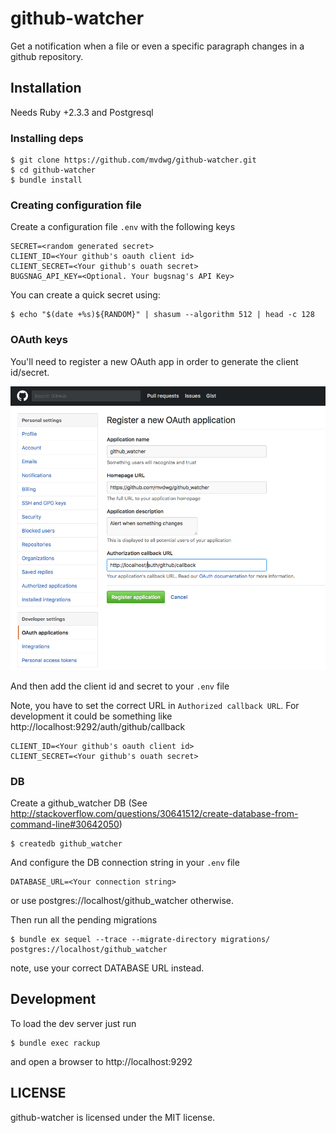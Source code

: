 # github-watcher

Get a notification when a file or even a specific paragraph changes in a github
repository.

## Installation

Needs Ruby +2.3.3 and Postgresql

### Installing deps

```
$ git clone https://github.com/mvdwg/github-watcher.git
$ cd github-watcher
$ bundle install
```

### Creating configuration file

Create a configuration file `.env` with the following keys

```
SECRET=<random generated secret>
CLIENT_ID=<Your github's oauth client id>
CLIENT_SECRET=<Your github's ouath secret>
BUGSNAG_API_KEY=<Optional. Your bugsnag's API Key>
```

You can create a quick secret using:

```
$ echo "$(date +%s)${RANDOM}" | shasum --algorithm 512 | head -c 128
```

### OAuth keys

You'll need to register a new OAuth app in order to generate the client id/secret.

![OAuth github](oauth.png)

And then add the client id and secret to your `.env` file

Note, you have to set the correct URL in `Authorized callback URL`. For development it could be something like http://localhost:9292/auth/github/callback

```
CLIENT_ID=<Your github's oauth client id>
CLIENT_SECRET=<Your github's ouath secret>
```

### DB

Create a github_watcher DB (See http://stackoverflow.com/questions/30641512/create-database-from-command-line#30642050)

```
$ createdb github_watcher
```

And configure the DB connection string in your `.env` file

```
DATABASE_URL=<Your connection string>
```

or use postgres://localhost/github_watcher otherwise.

Then run all the pending migrations

```
$ bundle ex sequel --trace --migrate-directory migrations/ postgres://localhost/github_watcher
```

note, use your correct DATABASE URL instead.

## Development

To load the dev server just run

```
$ bundle exec rackup
```

and open a browser to http://localhost:9292

## LICENSE

github-watcher is licensed under the MIT license.
